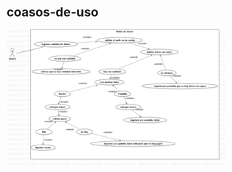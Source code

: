 # coasos-de-uso
  <img src="https://github.com/jsmzdf/coasos-de-uso/blob/master/retiro%20de%20dinero.png" width="500" title="hover text">
